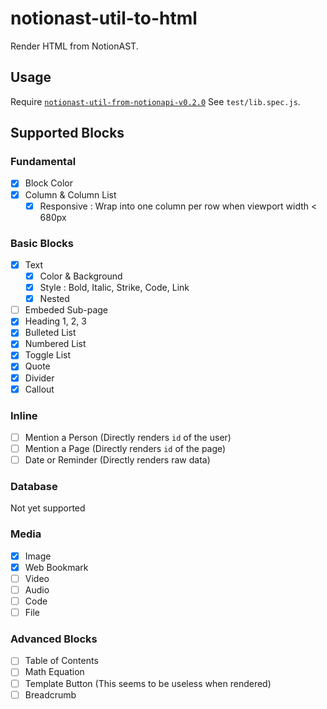 # notionast-util-to-html

Render HTML from NotionAST.

## Usage

Require [`notionast-util-from-notionapi-v0.2.0`]()
See `test/lib.spec.js`.

## Supported Blocks

### Fundamental

- [x] Block Color
- [x] Column & Column List
  - [x] Responsive : Wrap into one column per row when viewport width < 680px

### Basic Blocks

- [x] Text
  - [x] Color & Background
  - [x] Style : Bold, Italic, Strike, Code, Link
  - [x] Nested
- [ ] Embeded Sub-page
- [x] Heading 1, 2, 3
- [x] Bulleted List
- [x] Numbered List
- [x] Toggle List
- [x] Quote
- [x] Divider
- [x] Callout
### Inline

- [ ] Mention a Person (Directly renders `id` of the user)
- [ ] Mention a Page (Directly renders `id` of the page)
- [ ] Date or Reminder (Directly renders raw data)

### Database

Not yet supported

### Media

- [x] Image
- [x] Web Bookmark
- [ ] Video
- [ ] Audio
- [ ] Code
- [ ] File

### Advanced Blocks

- [ ] Table of Contents
- [ ] Math Equation
- [ ] Template Button (This seems to be useless when rendered)
- [ ] Breadcrumb